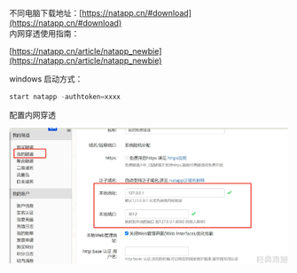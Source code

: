不同电脑下载地址：[https://natapp.cn/#download](https://natapp.cn/#download)  
内网穿透使用指南：

[https://natapp.cn/article/natapp_newbie](https://natapp.cn/article/natapp_newbie)

windows 启动方式：

```java
start natapp -authtoken=xxxx
```

配置内网穿透

![](../../images/1754109939518-feb26dd9-86b2-486f-ac4c-faf9ce387d84.png)

